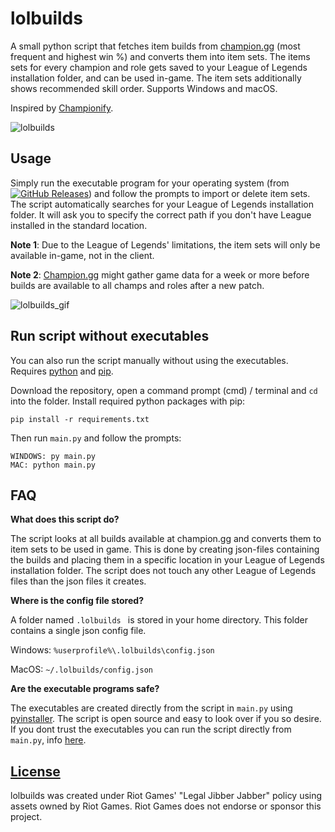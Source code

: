 # lolbuilds

A small python script that fetches item builds from [champion.gg](https://champion.gg/) (most frequent and highest win %) and converts them into item sets. The items sets for every champion and role gets saved to your League of Legends installation folder, and can be used in-game. The item sets additionally shows recommended skill order. Supports Windows and macOS.

Inspired by [Championify](https://github.com/dustinblackman/Championify).

![lolbuilds](https://i.imgur.com/60QabgT.png?1)


## Usage

Simply run the executable program for your operating system (from [![GitHub Releases](https://img.shields.io/github/downloads/mathiaswold/lolbuilds/latest/total)](https://github.com/MathiasWold/lolbuilds/releases/latest)) and follow the prompts to import or delete item sets. The script automatically searches for your League of Legends installation folder. It will ask you to specify the correct path if you don't have League installed in the standard location.



**Note 1**: Due to the League of Legends' limitations, the item sets will only be available in-game, not in the client.

**Note 2**: [Champion.gg](https://champion.gg/) might gather game data for a week or more before builds are available to all champs and roles after a new patch.

![lolbuilds_gif](https://i.imgur.com/Nmav9D0.gif)

## Run script without executables

You can also run the script manually without using the executables.
Requires [python](https://www.python.org/downloads/) and [pip](https://pip.pypa.io/en/stable/installing/).


Download the repository, open a command prompt (cmd) / terminal and `cd` into the folder. Install required python packages with pip:

```
pip install -r requirements.txt
```

Then run `main.py` and follow the prompts:

```
WINDOWS: py main.py
MAC: python main.py
```

## FAQ

**What does this script do?**

The script looks at all builds available at champion.gg and converts them to item sets to be used in game. This is done by creating json-files containing the builds and placing them in a specific location in your League of Legends installation folder. The script does not touch any other League of Legends files than the json files it creates.


**Where is the config file stored?**

A folder named `.lolbuilds ` is stored in your home directory. This folder contains a single json config file.

Windows: `%userprofile%\.lolbuilds\config.json`

MacOS: `~/.lolbuilds/config.json` 

**Are the executable programs safe?**

The executables are created directly from the script in `main.py` using [pyinstaller](https://www.pyinstaller.org/). The script is open source and easy to look over if you so desire. If you dont trust the executables you can run the script directly from `main.py`, info [here](#run-script-without-executables).

## [License](https://github.com/MathiasWold/lolbuilds/blob/master/LICENSE)

lolbuilds was created under Riot Games' "Legal Jibber Jabber" policy using assets owned by Riot Games.  Riot Games does not endorse or sponsor this project.

